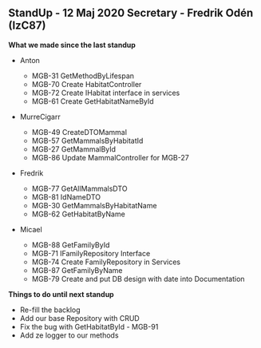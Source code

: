 ## StandUp - 12 Maj 2020 Secretary - Fredrik Odén (IzC87)

**What we made since the last standup**

 * Anton
    * MGB-31 GetMethodByLifespan
    * MGB-70 Create HabitatController
    * MGB-72 Create IHabitat interface in services
    * MGB-61 Create GetHabitatNameById
    
 * MurreCigarr
    * MGB-49 CreateDTOMammal
    * MGB-57 GetMammalsByHabitatId
    * MGB-27 GetMammalById
    * MGB-86 Update MammalController for MGB-27
    
 * Fredrik
    * MGB-77 GetAllMammalsDTO
    * MGB-81 IdNameDTO
    * MGB-30 GetMammalsByHabitatName
    * MGB-62 GetHabitatByName
    
 * Micael
    * MGB-88 GetFamilyById
    * MGB-71 IFamilyRepository Interface
    * MGB-74 Create FamilyRepository in Services
    * MGB-87 GetFamilyByName
    * MGB-79 Create and put DB design with date into Documentation
    
    
**Things to do until next standup**
 * Re-fill the backlog
 * Add our base Repository with CRUD
 * Fix the bug with GetHabitatById - MGB-91
 * Add ze logger to our methods
